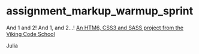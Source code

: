 assignment_markup_warmup_sprint
===============================

And 1 and 2!  And 1, and 2...!
[An HTM6, CSS3 and SASS project from the Viking Code School](http://www.vikingcodeschool.com)

Julia
